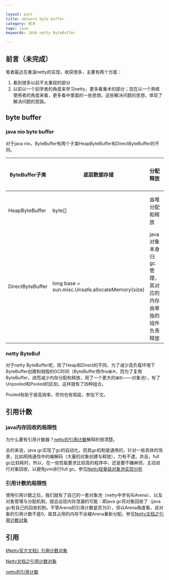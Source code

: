 ```yaml
---

layout: post
title: network byte buffer
category: 技术
tags: Java
keywords: JAVA netty ByteBuffer

---
```


## 前言（未完成）

笔者最近在重温netty的实现，收获很多，主要有两个方面：

1. 看到很多以前不太重视的部分
2. 以前以一个初学者的角度来学习netty，更多看重术的部分；现在以一个熟练使用者的角度来看，更多看中里面的一些思想。这些解决问题的思想，体现了解决问题的思路。

## byte buffer

### java nio byte buffer


对于java nio，ByteBuffer有两个子类HeapByteBuffer和DirectByteBuffer的不同。

|ByteBuffer子类|底层数据存储|分配释放|使用场景|优缺点|
|---|---|---|---|---|
|HeapByteBuffer|byte[]|由堆分配和释放|消息编解码||
|DirectByteBuffer|long base = sun.misc.Unsafe.allocateMemory(size)|java对象本身归gc管理，其对应的内存由单独的组件负责释放|io收发|io效率更高,分配和释放效率低|

### netty ByteBuf


对于netty ByteBuffer呢，除了Heap和Direct的不同，为了减少高负载环境下ByteBuffer创建和销毁的GC时间（ByteBuffer用作io`缓冲`，而为了复用ByteBuffer，进而减少内存分配和释放，用了一个更大的`缓存`——对象池），有了Unpooled和Pooled的区别，这样就有了四种组合。

Pooled有助于提高效率，奈何也有瑕疵，参加下文。


## 引用计数

### java内存回收的局限性

为什么要有引用计数器？[netty的引用计数](http://www.cnblogs.com/gaoxing/p/4249119.html)解释的很清楚。

总的来说，java gc实现了gc的自动化。但其gc机制是通用的，针对一些具体的场景，比如网络通信中的编解码（大量的对象创建与释放），力有不逮。并且，full gc比较耗时，所以，在一些性能要求比较高的程序中，还是要不嫌麻烦，主动进行对象回收，以避免jvm进行full gc。参见[Netty轻量级对象池实现分析](http://www.cnblogs.com/hzmark/p/netty-object-pool.html)

### 引用计数的局限性

使用引用计数之后，我们就有了自己的一套对象池（netty中学名叫Arena）、以及对象管理与分配机制，就会出现内存泄漏的可能：即java gc将对象回收了（java gc有自己的回收机制，不管Arena的引用计数是否为0），但以Arena角度看，该对象的引用计数不是0，故其占用的内存不会被Arena重新分配。参见[Netty文档之引用计数对象](http://www.wolfbe.com/detail/201609/377.html#)


## 引用

[《Netty官方文档》引用计数对象](http://ifeve.com/reference-counted-objects/)

[Netty文档之引用计数对象](http://www.wolfbe.com/detail/201609/377.html#)

[netty的引用计数](http://www.cnblogs.com/gaoxing/p/4249119.html)